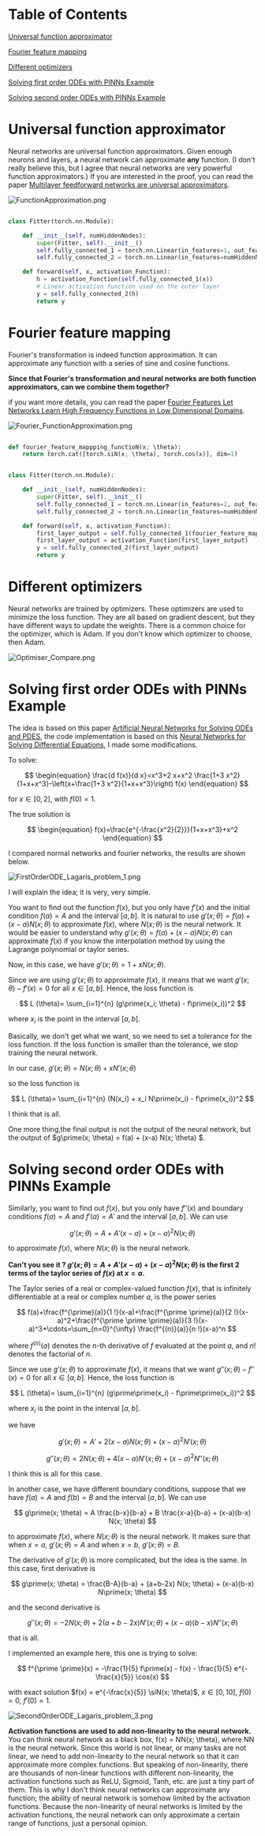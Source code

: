 # Table of Contents

[Universal function approximator](https://github.com/JIAOJIAOMEI/Universal-function-approximator-and-PINNs?tab=readme-ov-file#universal-function-approximator)


[Fourier feature mapping](https://github.com/JIAOJIAOMEI/Universal-function-approximator-and-PINNs?tab=readme-ov-file#fourier-feature-mapping)


[Different optimizers](https://github.com/JIAOJIAOMEI/Universal-function-approximator-and-PINNs?tab=readme-ov-file#different-optimizers)


[Solving first order ODEs with PINNs Example](https://github.com/JIAOJIAOMEI/Universal-function-approximator-and-PINNs?tab=readme-ov-file#solving-first-order-odes-with-pinns-example)


[Solving second order ODEs with PINNs Example](https://github.com/JIAOJIAOMEI/Universal-function-approximator-and-PINNs?tab=readme-ov-file#solving-second-order-odes-with-pinns-example)

# Universal function approximator

Neural networks are universal function approximators.
Given enough neurons and layers, a neural network can approximate **any** function.
(I don't really believe this, but I agree that neural networks are very powerful function approximators.)
If you are interested in the proof, you can read the paper [Multilayer feedforward networks are universal approximators](https://github.com/JIAOJIAOMEI/Universal-function-approximator-and-PINNs/blob/main/1989-Multilayer%20feedforward%20networks%20are%20universal%20approximators.pdf).

![FunctionApproximation.png](FunctionApproximation.png)

```python

class Fitter(torch.nn.Module):

    def __init__(self, numHiddenNodes):
        super(Fitter, self).__init__()
        self.fully_connected_1 = torch.nn.Linear(in_features=1, out_features=numHiddenNodes)
        self.fully_connected_2 = torch.nn.Linear(in_features=numHiddenNodes, out_features=1)

    def forward(self, x, activation_Function):
        h = activation_Function(self.fully_connected_1(x))
        # Linear activation function used on the outer layer
        y = self.fully_connected_2(h)
        return y

```

# Fourier feature mapping

Fourier's transformation is indeed function approximation.
It can approximate any function with a series of sine and cosine functions.

**Since that Fourier's transformation and neural networks are both function approximators, can we combine them together?**

if you want more details, you can read the paper [Fourier Features Let Networks Learn High Frequency Functions in Low Dimensional Domains](https://github.com/JIAOJIAOMEI/Universal-function-approximator-and-PINNs/blob/main/Fourier%20Features%20Let%20Networks%20Learn%20High%20Frequency%20Functions%20in%20Low%20Dimensional%20Domains.pdf).

![Fourier_FunctionApproximation.png](Fourier_FunctionApproximation.png)

```python

def fourier_feature_mappping_functioN(x; \theta):
    return torch.cat([torch.siN(x; \theta), torch.cos(x)], dim=1)


class Fitter(torch.nn.Module):

    def __init__(self, numHiddenNodes):
        super(Fitter, self).__init__()
        self.fully_connected_1 = torch.nn.Linear(in_features=2, out_features=numHiddenNodes)
        self.fully_connected_2 = torch.nn.Linear(in_features=numHiddenNodes, out_features=1)

    def forward(self, x, activation_Function):
        first_layer_output = self.fully_connected_1(fourier_feature_mappping_functioN(x; \theta))
        first_layer_output = activation_Function(first_layer_output)
        y = self.fully_connected_2(first_layer_output)
        return y

```

# Different optimizers

Neural networks are trained by optimizers. These optimizers are used to minimize the loss function.
They are all based on gradient descent, but they have different ways to update the weights.
There is a common choice for the optimizer, which is Adam. If you don't know which optimizer to choose, then Adam.

![Optimiser_Compare.png](Optimiser_Compare.png)

# Solving first order ODEs with PINNs Example

The idea is based on this paper [Artificial Neural Networks for Solving ODEs and PDES](https://github.com/JIAOJIAOMEI/Universal-function-approximator-and-PINNs/blob/main/1998-Artificial%20Neural%20Networks%20for%20Solving%20ODEs%20and%20PDES.pdf),
the code implementation is based on this [Neural Networks for Solving Differential Equations](https://github.com/JIAOJIAOMEI/Universal-function-approximator-and-PINNs/blob/main/main%20reference%20for%20this%20project.pdf), I made some modifications.

To solve:

$$
\begin{equation}
\frac{d f(x)}{d x}=x^3+2 x+x^2 \frac{1+3 x^2}{1+x+x^3}-\left(x+\frac{1+3 x^2}{1+x+x^3}\right) f(x)
\end{equation}
$$

for $x \in[0,2]$, with $f(0)=1$.

The true solution is

$$
\begin{equation}
f(x)=\frac{e^{-\frac{x^2}{2}}}{1+x+x^3}+x^2
\end{equation}
$$

I compared normal networks and fourier networks, the results are shown below.

![FirstOrderODE_Lagaris_problem_1.png](FirstOrderODE_Lagaris_problem_1.png)

I will explain the idea; it is very, very simple.

You want to find out the function $f(x)$, but you only have $f\prime(x)$ and the initial condition $f(a) = A$ and the interval $[a,b]$. It is natural to use $g\prime(x; \theta) = f(a) + (x-a) N(x; \theta)$ to approximate $f(x)$, where $N(x; \theta)$ is the neural network. It would be easier to understand why $g\prime(x; \theta) = f(a) + (x-a) N(x; \theta)$ can approximate $f(x)$ if you know the interpolation method by using the Lagrange polynomial or taylor series.

Now, in this case, we have $g\prime(x; \theta) = 1 + x N(x; \theta)$.

Since we are using $g\prime(x; \theta)$ to approximate $f(x)$, it means that we want $g\prime(x; \theta) - f\prime(x) = 0$ for all $x \in [a,b]$. Hence, the loss function is

$$
L (\theta)= \sum_{i=1}^{n} (g\prime(x_i; \theta) - f\prime(x_i))^2
$$

where $x_i$ is the point in the interval $[a,b]$.

Basically, we don't get what we want, so we need to set a tolerance for the loss function. If the loss function is smaller than the tolerance, we stop training the neural network.

In our case, $g\prime(x; \theta) = N(x; \theta) + x N\prime(x; \theta)$

so the loss function is

$$
L (\theta)= \sum_{i=1}^{n} (N(x_i) + x_i N\prime(x_i) - f\prime(x_i))^2
$$

I think that is all.

One more thing,the final output is not the output of the neural network, but the output of $g\prime(x; \theta) = f(a) + (x-a) N(x; \theta) $.

# Solving second order ODEs with PINNs Example

Similarly, you want to find out $f(x)$, but you only have $f\prime\prime(x)$ and boundary conditions $f(a) = A$ and $f\prime(a) = A\prime$ and the interval $[a,b]$. We can use

$$
g\prime(x; \theta) = A + A\prime (x-a) + (x-a)^2 N(x; \theta)
$$

to approximate $f(x)$, where $N(x; \theta)$ is the neural network.

**Can't you see it ? $g\prime(x; \theta) = A + A\prime (x-a) + (x-a)^2 N(x; \theta)$ is the first 2 terms of the taylor series of $f(x)$ at $x=a$.**

The Taylor series of a real or complex-valued function $f(x)$, that is infinitely differentiable at a real or complex number $a$, is the power series

$$
f(a)+\frac{f^{\prime}(a)}{1 !}(x-a)+\frac{f^{\prime \prime}(a)}{2 !}(x-a)^2+\frac{f^{\prime \prime \prime}(a)}{3 !}(x-a)^3+\cdots=\sum_{n=0}^{\infty} \frac{f^{(n)}(a)}{n !}(x-a)^n
$$

where $f^{(n)}(a)$ denotes the $n$-th derivative of $f$ evaluated at the point $a$, and $n!$ denotes the factorial of $n$.

Since we use $g\prime(x; \theta)$ to approximate $f(x)$, it means that we want $g\prime\prime(x; \theta) - f\prime\prime(x) = 0$ for all $x \in [a,b]$. Hence, the loss function is

$$
L (\theta)= \sum_{i=1}^{n} (g\prime\prime(x_i) - f\prime\prime(x_i))^2
$$

where $x_i$ is the point in the interval $[a,b]$.

we have 

$$
g\prime(x; \theta) = A\prime + 2 (x-a) N(x; \theta) + (x-a)^2 N\prime(x; \theta)
$$

$$
g\prime\prime(x; \theta) = 2 N(x; \theta) + 4 (x-a) N\prime(x; \theta) + (x-a)^2 N\prime\prime(x; \theta)
$$

I think this is all for this case.

In another case, we have different boundary conditions, suppose that we have $f(a) = A$ and $f(b) = B$ and the interval $[a,b]$. We can use

$$
g\prime(x; \theta) = A \frac{b-x}{b-a} + B \frac{x-a}{b-a} + (x-a)(b-x) N(x; \theta)
$$

to approximate $f(x)$, where $N(x; \theta)$ is the neural network. It makes sure that when $x=a$, $g\prime(x; \theta) = A$ and when $x=b$, $g\prime(x; \theta) = B$.

The derivative of $g\prime(x; \theta)$ is more complicated, but the idea is the same. In this case, first derivative is

$$
g\prime(x; \theta) = \frac{B-A}{b-a} + (a+b-2x) N(x; \theta) + (x-a)(b-x) N\prime(x; \theta)
$$

and the second derivative is

$$
g\prime\prime(x; \theta) = -2 N(x; \theta) + 2 (a+b-2x) N\prime(x; \theta) + (x-a)(b-x) N\prime\prime(x; \theta)
$$

that is all.

I implemented an example here, this one is trying to solve:

$$
f^{\prime \prime}(x) = -\frac{1}{5} f\prime(x) - f(x) - \frac{1}{5} e^{-\frac{x}{5}} \cos(x)
$$

with exact solution $f(x) = e^{-\frac{x}{5}} \siN(x; \theta)$, $x \in [0, 10]$, $f(0) = 0$, $f\prime(0) = 1$.

![SecondOrderODE_Lagaris_problem_3.png](SecondOrderODE_Lagaris_problem_3.png)

**Activation functions are used to add non-linearity to the neural network.** 
You can think neural network as a black box, f(x) = NN(x; \theta), where NN is the neural network.
Since this world is not linear, or many tasks are not linear, we need to add non-linearity to the neural network so that 
it can approximate more complex functions.
But speaking of non-linearity, there are thousands of non-linear functions with different non-linearity, the activation functions such as ReLU, Sigmoid, Tanh, etc. are just a tiny part of them.
This is why I don't think neural networks can approximate any function; the ability of neural network is somehow limited by the activation functions. Because the non-linearity of neural networks is limited by the activation functions, the neural network can only approximate a certain range of functions, just a personal opinion.